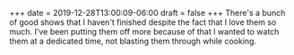 +++
date = 2019-12-28T13:00:09-06:00
draft = false
+++
There's a bunch of good shows that I haven't finished despite the fact that I love them so much. I've been putting them off more because of that I wanted to watch them at a dedicated time, not blasting them through while cooking.